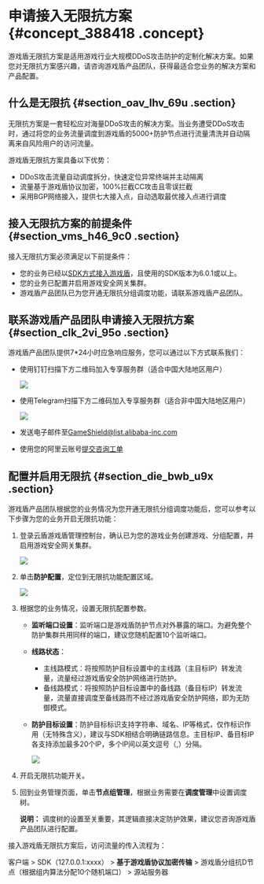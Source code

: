 # 申请接入无限抗方案 {#concept_388418 .concept}

游戏盾无限抗方案是适用游戏行业大规模DDoS攻击防护的定制化解决方案。如果您对无限抗方案感兴趣，请咨询游戏盾产品团队，获得最适合您业务的解决方案和产品配置。

## 什么是无限抗 {#section_oav_lhv_69u .section}

无限抗方案是一套轻松应对海量DDoS攻击的解决方案。当业务遭受DDoS攻击时，通过将您的业务流量调度到游戏盾的5000+防护节点进行流量清洗并自动隔离来自风险用户的访问流量。

游戏盾无限抗方案具备以下优势：

-   DDoS攻击流量自动调度拆分，快速定位异常终端并主动隔离
-   流量基于游戏盾协议加密，100%拦截CC攻击且零误拦截
-   采用BGP网络接入，提供七大接入点，自动选取最优接入点进行调度

## 接入无限抗方案的前提条件 {#section_vms_h46_9c0 .section}

接入无限抗方案必须满足以下前提条件：

-   您的业务已经以[SDK方式接入游戏盾](../../../../intl.zh-CN/快速入门/SDK接入/获取SDK.md#)，且使用的SDK版本为6.0.1或以上。
-   您的业务已配置并启用游戏安全网关集群。
-   游戏盾产品团队已为您开通无限抗分组调度功能，请联系游戏盾产品团队。

## 联系游戏盾产品团队申请接入无限抗方案 {#section_clk_2vi_95o .section}

游戏盾产品团队提供7\*24小时应急响应服务，您可以通过以下方式联系我们：

-   使用钉钉扫描下方二维码加入专享服务群（适合中国大陆地区用户）

    ![](http://static-aliyun-doc.oss-cn-hangzhou.aliyuncs.com/assets/img/314788/155913755348064_zh-CN.png)

-   使用Telegram扫描下方二维码加入专享服务群（适合非中国大陆地区用户）

    ![](http://static-aliyun-doc.oss-cn-hangzhou.aliyuncs.com/assets/img/314788/155913755348065_zh-CN.png)

-   发送电子邮件至[GameShield@list.alibaba-inc.com](mailto:GameShield@list.alibaba-inc.com)
-   使用您的阿里云账号[提交咨询工单](https://selfservice.console.aliyun.com/ticket/category/gameshield/recommend/4103)

## 配置并启用无限抗 {#section_die_bwb_u9x .section}

游戏盾产品团队根据您的业务情况为您开通无限抗分组调度功能后，您可以参考以下步骤为您的业务开启无限抗功能：

1.  登录云盾游戏盾管理控制台，确认已为您的游戏业务创建游戏、分组配置，并启用游戏安全网关集群。

    ![](http://static-aliyun-doc.oss-cn-hangzhou.aliyuncs.com/assets/img/314788/155913755348067_zh-CN.png)

2.  单击**防护配置**，定位到无限抗功能配置区域。

    ![](http://static-aliyun-doc.oss-cn-hangzhou.aliyuncs.com/assets/img/314788/155913755348068_zh-CN.png)

3.  根据您的业务情况，设置无限抗配置参数。
    -   **监听端口设置**：监听端口是游戏盾防护节点对外暴露的端口。为避免整个防护集群共用同样的端口，建议您随机配置10个监听端口。
    -   **线路状态**：
        -   主线路模式：将按照防护目标设置中的主线路（主目标IP）转发流量，流量经过游戏盾安全防护网络进行防护。
        -   备线路模式：将按照防护目标设置中的备线路（备目标IP）转发流量，流量直接调度至备线路而不经过游戏盾安全防护网络，即为无防御模式。
    -   **防护目标设置**：防护目标标识支持字符串、域名、IP等格式，仅作标识作用（无特殊含义），建议与SDK相结合明确链路信息。主目标IP、备目标IP各支持添加最多20个IP，多个IP间以英文逗号（,）分隔。

        ![](http://static-aliyun-doc.oss-cn-hangzhou.aliyuncs.com/assets/img/314788/155913755448069_zh-CN.png)

4.  开启无限抗功能开关。
5.  回到业务管理页面，单击**节点组管理**，根据业务需要在**调度管理**中设置调度树。

    **说明：** 调度树的设置至关重要，其逻辑直接决定防护效果，建议您咨询游戏盾产品团队进行配置。


接入游戏盾无限抗方案后，访问流量的传入流程为：

客户端 \> SDK（127.0.0.1:xxxx） \> **基于游戏盾协议加密传输** \> 游戏盾分组抗D节点（根据组内算法分配10个随机端口） \> 源站服务器

